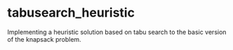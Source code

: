 # tabusearch_heuristic
Implementing a heuristic solution based on tabu search to the basic version of the knapsack problem.
